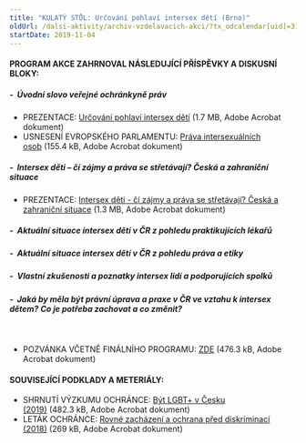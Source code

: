 ```yaml
---
title: "KULATÝ STŮL: Určování pohlaví intersex dětí (Brno)"
oldUrl: /dalsi-aktivity/archiv-vzdelavacich-akci/?tx_odcalendar[uid]=313&cHash=ed962091b6323ee406f7e980f0641410
startDate: 2019-11-04
---
```


<h4 class="oranzova align-center">PROGRAM AKCE ZAHRNOVAL NÁSLEDUJÍCÍ PŘÍSPĚVKY A DISKUSNÍ BLOKY:</h4><h5>-  Úvodní slovo veřejné ochránkyně práv</h5><ul><li>PREZENTACE: <a href="https://www.ochrance.cz/fileadmin/user_upload/projekt_ESF/00_2019_VA/KULATE_STOLY/11_04_Urcovani_pohlavi_intersex_deti_Brno/ARCHIV/Urcovani_pohlavi_intersex_deti_PREZENTACE.pdf" target="_blank">Určování pohlaví intersex dětí</a> (1.7 MB, Adobe Acrobat dokument)</li><li>USNESENÍ EVROPSKÉHO PARLAMENTU: <a href="https://www.ochrance.cz/fileadmin/user_upload/projekt_ESF/00_2019_VA/KULATE_STOLY/11_04_Urcovani_pohlavi_intersex_deti_Brno/ARCHIV/Prava_intersexualnich_osob_USNESENI_EVROPSKEHO_PARLAMENTU.pdf" target="_blank">Práva intersexuálních osob</a> (155.4 kB, Adobe Acrobat dokument)</li></ul><h5>-  Intersex děti – čí zájmy a práva se střetávají? Česká a zahraniční situace</h5><ul><li>PREZENTACE: <a href="https://www.ochrance.cz/fileadmin/user_upload/projekt_ESF/00_2019_VA/KULATE_STOLY/11_04_Urcovani_pohlavi_intersex_deti_Brno/ARCHIV/INTERSEX_DETI_CI_ZAJMY_A_PRAVA_SE_STRETAVAJI_ceska_a_zahranicni_situace_PREZENTACE.pdf" target="_blank">Intersex děti - čí zájmy a práva se střetávají? Česká a zahraniční situace</a> (1.3 MB, Adobe Acrobat dokument)</li></ul><h5>-  Aktuální situace intersex dětí v ČR z pohledu praktikujících lékařů</h5><h5>-  Aktuální situace intersex dětí v ČR z pohledu práva a etiky</h5><h5>-  Vlastní zkušenosti a poznatky intersex lidí a podporujících spolků</h5><h5>-  Jaká by měla být právní úprava a praxe v ČR ve vztahu k intersex dětem? Co je potřeba zachovat a co změnit?</h5><p> </p><ul><li>POZVÁNKA VČETNĚ FINÁLNÍHO PROGRAMU: <a href="https://www.ochrance.cz/fileadmin/user_upload/projekt_ESF/00_2019_VA/KULATE_STOLY/11_04_Urcovani_pohlavi_intersex_deti_Brno/ARCHIV/11_04_Urcovani_pohlavi_intersex_deti_PROGRAM.pdf" target="_blank">ZDE</a> (476.3 kB, Adobe Acrobat dokument)</li></ul><h4 class="oranzova align-center">SOUVISEJÍCÍ PODKLADY A METERIÁLY:</h4>
<p class="oranzova align-center"></p><ul><li><div class="oranzova">SHRNUTÍ VÝZKUMU OCHRÁNCE: <a href="https://www.ochrance.cz/fileadmin/user_upload/projekt_ESF/00_2019_VA/KULATE_STOLY/11_04_Urcovani_pohlavi_intersex_deti_Brno/ARCHIV/Byt_LGBT__v_Cesku_SHRNUTI_VYZKUMU_VOP_2019.pdf" target="_blank">Být LGBT+ v Česku (2019)</a> (482.3 kB, Adobe Acrobat dokument)</div></li><li><div class="oranzova">LETÁK OCHRÁNCE: <a href="https://www.ochrance.cz/fileadmin/user_upload/projekt_ESF/00_2019_VA/KULATE_STOLY/11_04_Urcovani_pohlavi_intersex_deti_Brno/ARCHIV/Rovne_zachazeni_a_ochrana_pred_diskriminaci_LETAK_VOP_2018.pdf" target="_blank">Rovné zacházení a ochrana před diskriminací (2018)</a> (269 kB, Adobe Acrobat dokument)</div></li></ul>
